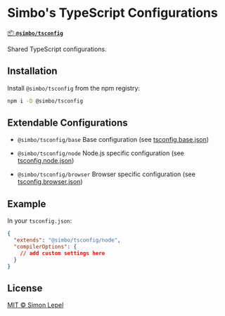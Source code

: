 # Simbo's TypeScript Configurations

[📦 **`@simbo/tsconfig`**](https://npmjs.com/package/@simbo/tsconfig)

Shared TypeScript configurations.

## Installation

Install `@simbo/tsconfig` from the npm registry:

```bash
npm i -D @simbo/tsconfig
```

## Extendable Configurations

- `@simbo/tsconfig/base` Base configuration (see
  [tsconfig.base.json](./tsconfig.base.json))

- `@simbo/tsconfig/node` Node.js specific configuration (see
  [tsconfig.node.json](./tsconfig.node.json))

- `@simbo/tsconfig/browser` Browser specific configuration (see
  [tsconfig.browser.json](./tsconfig.browser.json))

## Example

In your `tsconfig.json`:

```json
{
  "extends": "@simbo/tsconfig/node",
  "compilerOptions": {
    // add custom settings here
  }
}
```

## License

[MIT © Simon Lepel](http://simbo.mit-license.org/2025/)
